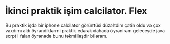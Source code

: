 # İkinci praktik işim calcilator. Flex
Bu praktik işdə bir iphone calcilator görüntüsi düzəltdim çətin oldu və çox vaxdımı aldı öyrəndiklərmi praktik edərək dahada öyrənirəm geleceyde java scrpt i falan öyrənədə bunu təkmilləşdir bilərəm.